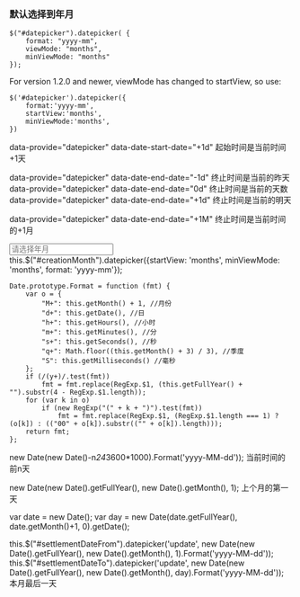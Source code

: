 ### 默认选择到年月

    $("#datepicker").datepicker( {
        format: "yyyy-mm",
        viewMode: "months", 
        minViewMode: "months"
    });

For version 1.2.0 and newer, viewMode has changed to startView, so use:

    $('#datepicker').datepicker({
        format:'yyyy-mm',
        startView:'months',
        minViewMode:'months',
    })
    
data-provide="datepicker" data-date-start-date="+1d" 起始时间是当前时间+1天

data-provide="datepicker" data-date-end-date="-1d" 终止时间是当前的昨天
data-provide="datepicker" data-date-end-date="0d"  终止时间是当前的天数
data-provide="datepicker" data-date-end-date="+1d" 终止时间是当前的明天

data-provide="datepicker" data-date-end-date="+1M" 终止时间是当前时间的+1月

<input class="blank" id="creationMonth" type="text" data-provide="datepicker" data-date-end-date="+1M" placeholder="请选择年月">
this.$("#creationMonth").datepicker({startView: 'months', minViewMode: 'months', format: 'yyyy-mm'});

```
Date.prototype.Format = function (fmt) {
    var o = {
        "M+": this.getMonth() + 1, //月份
        "d+": this.getDate(), //日
        "h+": this.getHours(), //小时
        "m+": this.getMinutes(), //分
        "s+": this.getSeconds(), //秒
        "q+": Math.floor((this.getMonth() + 3) / 3), //季度
        "S": this.getMilliseconds() //毫秒
    };
    if (/(y+)/.test(fmt))
        fmt = fmt.replace(RegExp.$1, (this.getFullYear() + "").substr(4 - RegExp.$1.length));
    for (var k in o)
        if (new RegExp("(" + k + ")").test(fmt))
            fmt = fmt.replace(RegExp.$1, (RegExp.$1.length === 1) ? (o[k]) : (("00" + o[k]).substr(("" + o[k]).length)));
    return fmt;
};
```
new Date(new Date()-n*24*3600*1000).Format('yyyy-MM-dd')); 当前时间的前n天

new Date(new Date().getFullYear(), new Date().getMonth(), 1); 上个月的第一天

var date = new Date();
var day = new Date(date.getFullYear(), date.getMonth()+1, 0).getDate(); 

this.$("#settlementDateFrom").datepicker('update', new Date(new Date().getFullYear(), new Date().getMonth(), 1).Format('yyyy-MM-dd'));
this.$("#settlementDateTo").datepicker('update', new Date(new Date().getFullYear(), new Date().getMonth(), day).Format('yyyy-MM-dd')); 本月最后一天 
